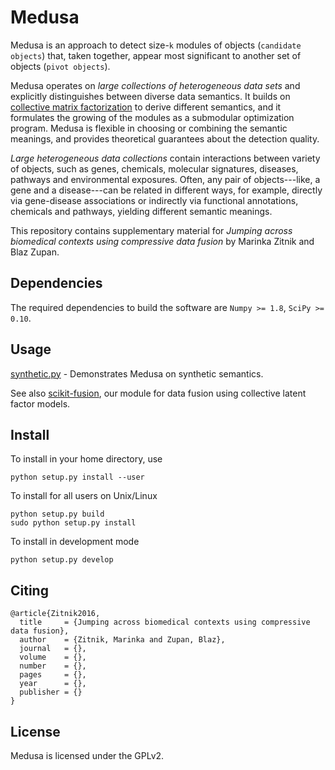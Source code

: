 Medusa
======
 
Medusa is an approach to detect size-`k` modules of objects (`candidate objects`) that, taken together, appear most significant to another set of objects (`pivot objects`). 

Medusa operates on *large collections of heterogeneous data sets* and explicitly distinguishes between diverse data semantics. It builds on [collective matrix factorization](http://dx.doi.org/10.1109/TPAMI.2014.2343973) to derive different semantics, and it formulates the growing of the modules as a submodular optimization program. Medusa is flexible in choosing or combining the semantic meanings, and provides theoretical guarantees about the detection quality.

*Large heterogeneous data collections* contain interactions between variety of objects, such as genes, chemicals, molecular signatures, diseases, pathways and environmental exposures. Often, any pair of objects---like, a gene and a disease---can be related in different ways, for example, directly via gene-disease associations or indirectly via functional annotations, chemicals and pathways, yielding different semantic meanings.

This repository contains supplementary material for *Jumping across biomedical contexts using compressive data fusion* by Marinka Zitnik and Blaz Zupan.
 
 
Dependencies
------------
The required dependencies to build the software are `Numpy >= 1.8`, `SciPy >= 0.10`.


Usage
-----

[synthetic.py](synthetic.py) - Demonstrates Medusa on synthetic semantics.
    
See also [scikit-fusion](http://github.com/marinkaz/scikit-fusion), our module
for data fusion using collective latent factor models. 


Install
-------
To install in your home directory, use

    python setup.py install --user

To install for all users on Unix/Linux

    python setup.py build
    sudo python setup.py install

To install in development mode

    python setup.py develop


Citing
------

    @article{Zitnik2016,
      title     = {Jumping across biomedical contexts using compressive data fusion},
      author    = {Zitnik, Marinka and Zupan, Blaz},
      journal   = {},
      volume    = {},
      number    = {},
      pages     = {},
      year      = {},
      publisher = {}
    }
    
    
License
-------
Medusa is licensed under the GPLv2.
